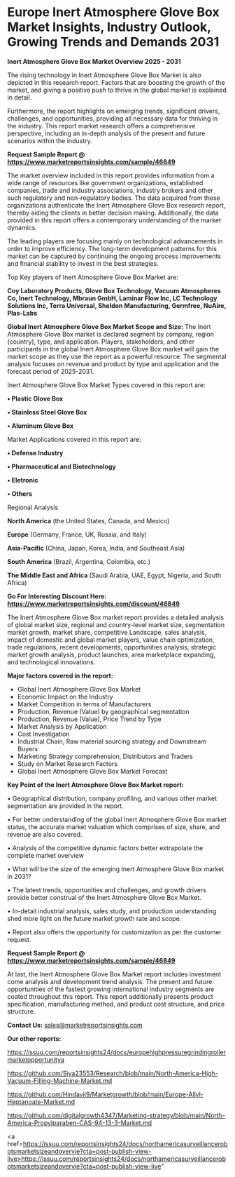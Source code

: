 # Europe Inert Atmosphere Glove Box Market Insights, Industry Outlook, Growing Trends and Demands 2031

<Strong> Inert Atmosphere Glove Box Market Overview 2025 - 2031</strong>

The rising technology in Inert Atmosphere Glove Box Market is also depicted in this research report. Factors that are boosting the growth of the market, and giving a positive push to thrive in the global market is explained in detail.

Furthermore, the report highlights on emerging trends, significant drivers, challenges, and opportunities, providing all necessary data for thriving in the industry. This report market research offers a comprehensive perspective, including an in-depth analysis of the present and future scenarios within the industry.

<strong>Request Sample Report @ <a href=https://www.marketreportsinsights.com/sample/46849>https://www.marketreportsinsights.com/sample/46849</a></strong>

The market overview included in this report provides information from a wide range of resources like government organizations, established companies, trade and industry associations, industry brokers and other such regulatory and non-regulatory bodies. The data acquired from these organizations authenticate the Inert Atmosphere Glove Box research report, thereby aiding the clients in better decision making. Additionally, the data provided in this report offers a contemporary understanding of the market dynamics.

The leading players are focusing mainly on technological advancements in order to improve efficiency. The long-term development patterns for this market can be captured by continuing the ongoing process improvements and financial stability to invest in the best strategies.

Top Key players of Inert Atmosphere Glove Box Market are:

<strong>Coy Laboratory Products, Glove Box Technology, Vacuum Atmospheres Co, Inert Technology, Mbraun GmbH, Laminar Flow Inc, LC Technology Solutions Inc, Terra Universal, Sheldon Manufacturing, Germfree, NuAire, Plas-Labs</strong>

<strong><b>Global Inert Atmosphere Glove Box Market Scope and Size:</b></strong>
The Inert Atmosphere Glove Box market is declared segment by company, region (country), type, and application. Players, stakeholders, and other participants in the global Inert Atmosphere Glove Box market will gain the market scope as they use the report as a powerful resource. The segmental analysis focuses on revenue and product by type and application and the forecast period of 2025-2031.

Inert Atmosphere Glove Box Market Types covered in this report are:

<strong>•  Plastic Glove Box

•  Stainless Steel Glove Box

•  Aluminum Glove Box</strong>

Market Applications covered in this report are:

<strong>•  Defense Industry

•  Pharmaceutical and Biotechnology

•  Eletronic

•  Others</strong> 

Regional Analysis

<strong>North America</strong> (the United States, Canada, and Mexico)

<strong>Europe</strong> (Germany, France, UK, Russia, and Italy)

<strong>Asia-Pacific</strong> (China, Japan, Korea, India, and Southeast Asia)

<strong>South America</strong> (Brazil, Argentina, Colombia, etc.)

<strong>The Middle East and Africa</strong> (Saudi Arabia, UAE, Egypt, Nigeria, and South Africa)

<strong>Go For Interesting Discount Here: <a href=https://www.marketreportsinsights.com/discount/46849>https://www.marketreportsinsights.com/discount/46849</a></strong>

The Inert Atmosphere Glove Box market report provides a detailed analysis of global market size, regional and country-level market size, segmentation market growth, market share, competitive Landscape, sales analysis, impact of domestic and global market players, value chain optimization, trade regulations, recent developments, opportunities analysis, strategic market growth analysis, product launches, area marketplace expanding, and technological innovations.

<strong><b>Major factors covered in the report:</b></strong>
<ul>
  <li>Global Inert Atmosphere Glove Box Market </li>
  <li>Economic Impact on the Industry</li>
  <li>Market Competition in terms of Manufacturers</li>
  <li>Production, Revenue (Value) by geographical segmentation</li>
  <li>Production, Revenue (Value), Price Trend by Type</li>
  <li>Market Analysis by Application</li>
  <li>Cost Investigation</li>
  <li>Industrial Chain, Raw material sourcing strategy and Downstream Buyers</li>
  <li>Marketing Strategy comprehension, Distributors and Traders</li>
  <li>Study on Market Research Factors</li>
  <li>Global Inert Atmosphere Glove Box Market Forecast</li>
</ul>

<strong><b>Key Point of the Inert Atmosphere Glove Box Market report:</b></strong>

• Geographical distribution, company profiling, and various other market segmentation are provided in the report.

• For better understanding of the global Inert Atmosphere Glove Box market status, the accurate market valuation which comprises of size, share, and revenue are also covered.

• Analysis of the competitive dynamic factors better extrapolate the complete market overview

• What will be the size of the emerging Inert Atmosphere Glove Box market in 2031?

• The latest trends, opportunities and challenges, and growth drivers provide better construal of the Inert Atmosphere Glove Box Market.

• In-detail industrial analysis, sales study, and production understanding shed more light on the future market growth rate and scope.

• Report also offers the opportunity for customization as per the customer request.

<strong>Request Sample Report @ <a href=https://www.marketreportsinsights.com/sample/46849>https://www.marketreportsinsights.com/sample/46849</a></strong>

At last, the Inert Atmosphere Glove Box Market report includes investment come analysis and development trend analysis. The present and future opportunities of the fastest growing international industry segments are coated throughout this report. This report additionally presents product specification, manufacturing method, and product cost structure, and price structure.

<strong>Contact Us:</strong>
sales@marketreportsinsights.com

<strong>Our other reports:</strong>

<a href=https://issuu.com/reportsinsights24/docs/europehighpressuregrindingrollermarketopportunitya>https://issuu.com/reportsinsights24/docs/europehighpressuregrindingrollermarketopportunitya</a>

<a href=https://github.com/Siya23553/Research/blob/main/North-America-High-Vacuum-Filling-Machine-Market.md>https://github.com/Siya23553/Research/blob/main/North-America-High-Vacuum-Filling-Machine-Market.md</a>

<a href=https://github.com/Hindavii9/Marketgrowth/blob/main/Europe-Allyl-Heptanoate-Market.md>https://github.com/Hindavii9/Marketgrowth/blob/main/Europe-Allyl-Heptanoate-Market.md</a>

<a href=https://github.com/digitalgrowth4347/Marketing-strategy/blob/main/North-America-Propylparaben-CAS-94-13-3-Market.md>https://github.com/digitalgrowth4347/Marketing-strategy/blob/main/North-America-Propylparaben-CAS-94-13-3-Market.md</a>

<a href=https://issuu.com/reportsinsights24/docs/northamericasurveillancerobotsmarketsizeandovervie?cta=post-publish-view-live>https://issuu.com/reportsinsights24/docs/northamericasurveillancerobotsmarketsizeandovervie?cta=post-publish-view-live</a>"
